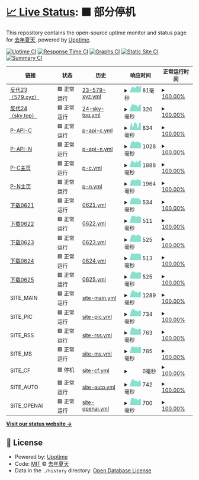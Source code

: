 # [📈 Live Status](https://upptime.tjsky.net/): <!--live status--> **🟧 部分停机**

This repository contains the open-source uptime monitor and status page for [去年夏天](https://www.tjsky.net), powered by [Upptime](https://github.com/upptime/upptime).

[![Uptime CI](https://github.com/tjsky/upptime/workflows/Uptime%20CI/badge.svg)](https://github.com/tjsky/upptime/actions?query=workflow%3A%22Uptime+CI%22)
[![Response Time CI](https://github.com/tjsky/upptime/workflows/Response%20Time%20CI/badge.svg)](https://github.com/tjsky/upptime/actions?query=workflow%3A%22Response+Time+CI%22)
[![Graphs CI](https://github.com/tjsky/upptime/workflows/Graphs%20CI/badge.svg)](https://github.com/tjsky/upptime/actions?query=workflow%3A%22Graphs+CI%22)
[![Static Site CI](https://github.com/tjsky/upptime/workflows/Static%20Site%20CI/badge.svg)](https://github.com/tjsky/upptime/actions?query=workflow%3A%22Static+Site+CI%22)
[![Summary CI](https://github.com/tjsky/upptime/workflows/Summary%20CI/badge.svg)](https://github.com/tjsky/upptime/actions?query=workflow%3A%22Summary+CI%22)

<!-- With [Upptime](https://upptime.js.org), you can get your own unlimited and free uptime monitor and status page, powered entirely by a GitHub repository. We use [Issues](https://github.com/tjsky/upptime/issues) as incident reports, [Actions](https://github.com/tjsky/upptime/actions) as uptime monitors, and [Pages](https://demo.upptime.js.org) for the status page. -->

<!--start: status pages-->
<!-- This summary is generated by Upptime (https://github.com/upptime/upptime) -->
<!-- Do not edit this manually, your changes will be overwritten -->
<!-- prettier-ignore -->
| 链接 | 状态 | 历史 | 响应时间 | 正常运行时间 |
| --- | ------ | ------- | ------------- | ------ |
| <img alt="" src="https://mypikpak.com/apple-touch-icon.png" height="13"> [反代23（579.xyz）](https://pikpak.995579.xyz/https://1.1.1.1/cdn-cgi/trace) | 🟩 正常运行 | [23-579-xyz.yml](https://github.com/tjsky/upptime/commits/HEAD/history/23-579-xyz.yml) | <details><summary><img alt="响应时间图像" src="./graphs/23-579-xyz/response-time-week.png" height="20"> 81毫秒</summary><br><a href="https://upptime.tjsky.net/history/23-579-xyz"><img alt="响应时间 99" src="https://img.shields.io/endpoint?url=https%3A%2F%2Fraw.githubusercontent.com%2Ftjsky%2Fupptime%2FHEAD%2Fapi%2F23-579-xyz%2Fresponse-time.json"></a><br><a href="https://upptime.tjsky.net/history/23-579-xyz"><img alt="24 小时响应时间 98" src="https://img.shields.io/endpoint?url=https%3A%2F%2Fraw.githubusercontent.com%2Ftjsky%2Fupptime%2FHEAD%2Fapi%2F23-579-xyz%2Fresponse-time-day.json"></a><br><a href="https://upptime.tjsky.net/history/23-579-xyz"><img alt="7 天正常运行时间 81" src="https://img.shields.io/endpoint?url=https%3A%2F%2Fraw.githubusercontent.com%2Ftjsky%2Fupptime%2FHEAD%2Fapi%2F23-579-xyz%2Fresponse-time-week.json"></a><br><a href="https://upptime.tjsky.net/history/23-579-xyz"><img alt="30天的正常运行时间 101" src="https://img.shields.io/endpoint?url=https%3A%2F%2Fraw.githubusercontent.com%2Ftjsky%2Fupptime%2FHEAD%2Fapi%2F23-579-xyz%2Fresponse-time-month.json"></a><br><a href="https://upptime.tjsky.net/history/23-579-xyz"><img alt="1年的正常运行时间 99" src="https://img.shields.io/endpoint?url=https%3A%2F%2Fraw.githubusercontent.com%2Ftjsky%2Fupptime%2FHEAD%2Fapi%2F23-579-xyz%2Fresponse-time-year.json"></a></details> | <details><summary><a href="https://upptime.tjsky.net/history/23-579-xyz">100.00%</a></summary><a href="https://upptime.tjsky.net/history/23-579-xyz"><img alt="正常运行时间 100.00%" src="https://img.shields.io/endpoint?url=https%3A%2F%2Fraw.githubusercontent.com%2Ftjsky%2Fupptime%2FHEAD%2Fapi%2F23-579-xyz%2Fuptime.json"></a><br><a href="https://upptime.tjsky.net/history/23-579-xyz"><img alt="24 小时正常运行时间 100.00%" src="https://img.shields.io/endpoint?url=https%3A%2F%2Fraw.githubusercontent.com%2Ftjsky%2Fupptime%2FHEAD%2Fapi%2F23-579-xyz%2Fuptime-day.json"></a><br><a href="https://upptime.tjsky.net/history/23-579-xyz"><img alt="7 天正常运行时间 100.00%" src="https://img.shields.io/endpoint?url=https%3A%2F%2Fraw.githubusercontent.com%2Ftjsky%2Fupptime%2FHEAD%2Fapi%2F23-579-xyz%2Fuptime-week.json"></a><br><a href="https://upptime.tjsky.net/history/23-579-xyz"><img alt="30天的正常运行时间 100.00%" src="https://img.shields.io/endpoint?url=https%3A%2F%2Fraw.githubusercontent.com%2Ftjsky%2Fupptime%2FHEAD%2Fapi%2F23-579-xyz%2Fuptime-month.json"></a><br><a href="https://upptime.tjsky.net/history/23-579-xyz"><img alt="1年的正常运行时间 100.00%" src="https://img.shields.io/endpoint?url=https%3A%2F%2Fraw.githubusercontent.com%2Ftjsky%2Fupptime%2FHEAD%2Fapi%2F23-579-xyz%2Fuptime-year.json"></a></details>
| <img alt="" src="https://mypikpak.com/apple-touch-icon.png" height="13"> [反代24（sky.top）](https://pikpak.tjsky.top/https://1.1.1.1/cdn-cgi/trace) | 🟩 正常运行 | [24-sky-top.yml](https://github.com/tjsky/upptime/commits/HEAD/history/24-sky-top.yml) | <details><summary><img alt="响应时间图像" src="./graphs/24-sky-top/response-time-week.png" height="20"> 320毫秒</summary><br><a href="https://upptime.tjsky.net/history/24-sky-top"><img alt="响应时间 338" src="https://img.shields.io/endpoint?url=https%3A%2F%2Fraw.githubusercontent.com%2Ftjsky%2Fupptime%2FHEAD%2Fapi%2F24-sky-top%2Fresponse-time.json"></a><br><a href="https://upptime.tjsky.net/history/24-sky-top"><img alt="24 小时响应时间 239" src="https://img.shields.io/endpoint?url=https%3A%2F%2Fraw.githubusercontent.com%2Ftjsky%2Fupptime%2FHEAD%2Fapi%2F24-sky-top%2Fresponse-time-day.json"></a><br><a href="https://upptime.tjsky.net/history/24-sky-top"><img alt="7 天正常运行时间 320" src="https://img.shields.io/endpoint?url=https%3A%2F%2Fraw.githubusercontent.com%2Ftjsky%2Fupptime%2FHEAD%2Fapi%2F24-sky-top%2Fresponse-time-week.json"></a><br><a href="https://upptime.tjsky.net/history/24-sky-top"><img alt="30天的正常运行时间 344" src="https://img.shields.io/endpoint?url=https%3A%2F%2Fraw.githubusercontent.com%2Ftjsky%2Fupptime%2FHEAD%2Fapi%2F24-sky-top%2Fresponse-time-month.json"></a><br><a href="https://upptime.tjsky.net/history/24-sky-top"><img alt="1年的正常运行时间 338" src="https://img.shields.io/endpoint?url=https%3A%2F%2Fraw.githubusercontent.com%2Ftjsky%2Fupptime%2FHEAD%2Fapi%2F24-sky-top%2Fresponse-time-year.json"></a></details> | <details><summary><a href="https://upptime.tjsky.net/history/24-sky-top">100.00%</a></summary><a href="https://upptime.tjsky.net/history/24-sky-top"><img alt="正常运行时间 100.00%" src="https://img.shields.io/endpoint?url=https%3A%2F%2Fraw.githubusercontent.com%2Ftjsky%2Fupptime%2FHEAD%2Fapi%2F24-sky-top%2Fuptime.json"></a><br><a href="https://upptime.tjsky.net/history/24-sky-top"><img alt="24 小时正常运行时间 100.00%" src="https://img.shields.io/endpoint?url=https%3A%2F%2Fraw.githubusercontent.com%2Ftjsky%2Fupptime%2FHEAD%2Fapi%2F24-sky-top%2Fuptime-day.json"></a><br><a href="https://upptime.tjsky.net/history/24-sky-top"><img alt="7 天正常运行时间 100.00%" src="https://img.shields.io/endpoint?url=https%3A%2F%2Fraw.githubusercontent.com%2Ftjsky%2Fupptime%2FHEAD%2Fapi%2F24-sky-top%2Fuptime-week.json"></a><br><a href="https://upptime.tjsky.net/history/24-sky-top"><img alt="30天的正常运行时间 100.00%" src="https://img.shields.io/endpoint?url=https%3A%2F%2Fraw.githubusercontent.com%2Ftjsky%2Fupptime%2FHEAD%2Fapi%2F24-sky-top%2Fuptime-month.json"></a><br><a href="https://upptime.tjsky.net/history/24-sky-top"><img alt="1年的正常运行时间 100.00%" src="https://img.shields.io/endpoint?url=https%3A%2F%2Fraw.githubusercontent.com%2Ftjsky%2Fupptime%2FHEAD%2Fapi%2F24-sky-top%2Fuptime-year.json"></a></details>
| <img alt="" src="https://mypikpak.com/apple-touch-icon.png" height="13"> [P-API-C](https://api-drive.mypikpak.com/drive/v1/files) | 🟩 正常运行 | [p-api-c.yml](https://github.com/tjsky/upptime/commits/HEAD/history/p-api-c.yml) | <details><summary><img alt="响应时间图像" src="./graphs/p-api-c/response-time-week.png" height="20"> 834毫秒</summary><br><a href="https://upptime.tjsky.net/history/p-api-c"><img alt="响应时间 817" src="https://img.shields.io/endpoint?url=https%3A%2F%2Fraw.githubusercontent.com%2Ftjsky%2Fupptime%2FHEAD%2Fapi%2Fp-api-c%2Fresponse-time.json"></a><br><a href="https://upptime.tjsky.net/history/p-api-c"><img alt="24 小时响应时间 788" src="https://img.shields.io/endpoint?url=https%3A%2F%2Fraw.githubusercontent.com%2Ftjsky%2Fupptime%2FHEAD%2Fapi%2Fp-api-c%2Fresponse-time-day.json"></a><br><a href="https://upptime.tjsky.net/history/p-api-c"><img alt="7 天正常运行时间 834" src="https://img.shields.io/endpoint?url=https%3A%2F%2Fraw.githubusercontent.com%2Ftjsky%2Fupptime%2FHEAD%2Fapi%2Fp-api-c%2Fresponse-time-week.json"></a><br><a href="https://upptime.tjsky.net/history/p-api-c"><img alt="30天的正常运行时间 889" src="https://img.shields.io/endpoint?url=https%3A%2F%2Fraw.githubusercontent.com%2Ftjsky%2Fupptime%2FHEAD%2Fapi%2Fp-api-c%2Fresponse-time-month.json"></a><br><a href="https://upptime.tjsky.net/history/p-api-c"><img alt="1年的正常运行时间 817" src="https://img.shields.io/endpoint?url=https%3A%2F%2Fraw.githubusercontent.com%2Ftjsky%2Fupptime%2FHEAD%2Fapi%2Fp-api-c%2Fresponse-time-year.json"></a></details> | <details><summary><a href="https://upptime.tjsky.net/history/p-api-c">100.00%</a></summary><a href="https://upptime.tjsky.net/history/p-api-c"><img alt="正常运行时间 99.99%" src="https://img.shields.io/endpoint?url=https%3A%2F%2Fraw.githubusercontent.com%2Ftjsky%2Fupptime%2FHEAD%2Fapi%2Fp-api-c%2Fuptime.json"></a><br><a href="https://upptime.tjsky.net/history/p-api-c"><img alt="24 小时正常运行时间 100.00%" src="https://img.shields.io/endpoint?url=https%3A%2F%2Fraw.githubusercontent.com%2Ftjsky%2Fupptime%2FHEAD%2Fapi%2Fp-api-c%2Fuptime-day.json"></a><br><a href="https://upptime.tjsky.net/history/p-api-c"><img alt="7 天正常运行时间 100.00%" src="https://img.shields.io/endpoint?url=https%3A%2F%2Fraw.githubusercontent.com%2Ftjsky%2Fupptime%2FHEAD%2Fapi%2Fp-api-c%2Fuptime-week.json"></a><br><a href="https://upptime.tjsky.net/history/p-api-c"><img alt="30天的正常运行时间 100.00%" src="https://img.shields.io/endpoint?url=https%3A%2F%2Fraw.githubusercontent.com%2Ftjsky%2Fupptime%2FHEAD%2Fapi%2Fp-api-c%2Fuptime-month.json"></a><br><a href="https://upptime.tjsky.net/history/p-api-c"><img alt="1年的正常运行时间 99.99%" src="https://img.shields.io/endpoint?url=https%3A%2F%2Fraw.githubusercontent.com%2Ftjsky%2Fupptime%2FHEAD%2Fapi%2Fp-api-c%2Fuptime-year.json"></a></details>
| <img alt="" src="https://mypikpak.net/apple-touch-icon.png" height="13"> [P-API-N](https://api-drive.mypikpak.net/drive/v1/files) | 🟩 正常运行 | [p-api-n.yml](https://github.com/tjsky/upptime/commits/HEAD/history/p-api-n.yml) | <details><summary><img alt="响应时间图像" src="./graphs/p-api-n/response-time-week.png" height="20"> 1028毫秒</summary><br><a href="https://upptime.tjsky.net/history/p-api-n"><img alt="响应时间 991" src="https://img.shields.io/endpoint?url=https%3A%2F%2Fraw.githubusercontent.com%2Ftjsky%2Fupptime%2FHEAD%2Fapi%2Fp-api-n%2Fresponse-time.json"></a><br><a href="https://upptime.tjsky.net/history/p-api-n"><img alt="24 小时响应时间 1112" src="https://img.shields.io/endpoint?url=https%3A%2F%2Fraw.githubusercontent.com%2Ftjsky%2Fupptime%2FHEAD%2Fapi%2Fp-api-n%2Fresponse-time-day.json"></a><br><a href="https://upptime.tjsky.net/history/p-api-n"><img alt="7 天正常运行时间 1028" src="https://img.shields.io/endpoint?url=https%3A%2F%2Fraw.githubusercontent.com%2Ftjsky%2Fupptime%2FHEAD%2Fapi%2Fp-api-n%2Fresponse-time-week.json"></a><br><a href="https://upptime.tjsky.net/history/p-api-n"><img alt="30天的正常运行时间 1068" src="https://img.shields.io/endpoint?url=https%3A%2F%2Fraw.githubusercontent.com%2Ftjsky%2Fupptime%2FHEAD%2Fapi%2Fp-api-n%2Fresponse-time-month.json"></a><br><a href="https://upptime.tjsky.net/history/p-api-n"><img alt="1年的正常运行时间 991" src="https://img.shields.io/endpoint?url=https%3A%2F%2Fraw.githubusercontent.com%2Ftjsky%2Fupptime%2FHEAD%2Fapi%2Fp-api-n%2Fresponse-time-year.json"></a></details> | <details><summary><a href="https://upptime.tjsky.net/history/p-api-n">100.00%</a></summary><a href="https://upptime.tjsky.net/history/p-api-n"><img alt="正常运行时间 99.54%" src="https://img.shields.io/endpoint?url=https%3A%2F%2Fraw.githubusercontent.com%2Ftjsky%2Fupptime%2FHEAD%2Fapi%2Fp-api-n%2Fuptime.json"></a><br><a href="https://upptime.tjsky.net/history/p-api-n"><img alt="24 小时正常运行时间 100.00%" src="https://img.shields.io/endpoint?url=https%3A%2F%2Fraw.githubusercontent.com%2Ftjsky%2Fupptime%2FHEAD%2Fapi%2Fp-api-n%2Fuptime-day.json"></a><br><a href="https://upptime.tjsky.net/history/p-api-n"><img alt="7 天正常运行时间 100.00%" src="https://img.shields.io/endpoint?url=https%3A%2F%2Fraw.githubusercontent.com%2Ftjsky%2Fupptime%2FHEAD%2Fapi%2Fp-api-n%2Fuptime-week.json"></a><br><a href="https://upptime.tjsky.net/history/p-api-n"><img alt="30天的正常运行时间 100.00%" src="https://img.shields.io/endpoint?url=https%3A%2F%2Fraw.githubusercontent.com%2Ftjsky%2Fupptime%2FHEAD%2Fapi%2Fp-api-n%2Fuptime-month.json"></a><br><a href="https://upptime.tjsky.net/history/p-api-n"><img alt="1年的正常运行时间 99.54%" src="https://img.shields.io/endpoint?url=https%3A%2F%2Fraw.githubusercontent.com%2Ftjsky%2Fupptime%2FHEAD%2Fapi%2Fp-api-n%2Fuptime-year.json"></a></details>
| <img alt="" src="https://mypikpak.com/apple-touch-icon.png" height="13"> [P-C主页](https://mypikpak.com/) | 🟩 正常运行 | [p-c.yml](https://github.com/tjsky/upptime/commits/HEAD/history/p-c.yml) | <details><summary><img alt="响应时间图像" src="./graphs/p-c/response-time-week.png" height="20"> 1888毫秒</summary><br><a href="https://upptime.tjsky.net/history/p-c"><img alt="响应时间 2040" src="https://img.shields.io/endpoint?url=https%3A%2F%2Fraw.githubusercontent.com%2Ftjsky%2Fupptime%2FHEAD%2Fapi%2Fp-c%2Fresponse-time.json"></a><br><a href="https://upptime.tjsky.net/history/p-c"><img alt="24 小时响应时间 1815" src="https://img.shields.io/endpoint?url=https%3A%2F%2Fraw.githubusercontent.com%2Ftjsky%2Fupptime%2FHEAD%2Fapi%2Fp-c%2Fresponse-time-day.json"></a><br><a href="https://upptime.tjsky.net/history/p-c"><img alt="7 天正常运行时间 1888" src="https://img.shields.io/endpoint?url=https%3A%2F%2Fraw.githubusercontent.com%2Ftjsky%2Fupptime%2FHEAD%2Fapi%2Fp-c%2Fresponse-time-week.json"></a><br><a href="https://upptime.tjsky.net/history/p-c"><img alt="30天的正常运行时间 2044" src="https://img.shields.io/endpoint?url=https%3A%2F%2Fraw.githubusercontent.com%2Ftjsky%2Fupptime%2FHEAD%2Fapi%2Fp-c%2Fresponse-time-month.json"></a><br><a href="https://upptime.tjsky.net/history/p-c"><img alt="1年的正常运行时间 2040" src="https://img.shields.io/endpoint?url=https%3A%2F%2Fraw.githubusercontent.com%2Ftjsky%2Fupptime%2FHEAD%2Fapi%2Fp-c%2Fresponse-time-year.json"></a></details> | <details><summary><a href="https://upptime.tjsky.net/history/p-c">100.00%</a></summary><a href="https://upptime.tjsky.net/history/p-c"><img alt="正常运行时间 99.96%" src="https://img.shields.io/endpoint?url=https%3A%2F%2Fraw.githubusercontent.com%2Ftjsky%2Fupptime%2FHEAD%2Fapi%2Fp-c%2Fuptime.json"></a><br><a href="https://upptime.tjsky.net/history/p-c"><img alt="24 小时正常运行时间 100.00%" src="https://img.shields.io/endpoint?url=https%3A%2F%2Fraw.githubusercontent.com%2Ftjsky%2Fupptime%2FHEAD%2Fapi%2Fp-c%2Fuptime-day.json"></a><br><a href="https://upptime.tjsky.net/history/p-c"><img alt="7 天正常运行时间 100.00%" src="https://img.shields.io/endpoint?url=https%3A%2F%2Fraw.githubusercontent.com%2Ftjsky%2Fupptime%2FHEAD%2Fapi%2Fp-c%2Fuptime-week.json"></a><br><a href="https://upptime.tjsky.net/history/p-c"><img alt="30天的正常运行时间 100.00%" src="https://img.shields.io/endpoint?url=https%3A%2F%2Fraw.githubusercontent.com%2Ftjsky%2Fupptime%2FHEAD%2Fapi%2Fp-c%2Fuptime-month.json"></a><br><a href="https://upptime.tjsky.net/history/p-c"><img alt="1年的正常运行时间 99.96%" src="https://img.shields.io/endpoint?url=https%3A%2F%2Fraw.githubusercontent.com%2Ftjsky%2Fupptime%2FHEAD%2Fapi%2Fp-c%2Fuptime-year.json"></a></details>
| <img alt="" src="https://mypikpak.net/apple-touch-icon.png" height="13"> [P-N主页](https://mypikpak.net/) | 🟩 正常运行 | [p-n.yml](https://github.com/tjsky/upptime/commits/HEAD/history/p-n.yml) | <details><summary><img alt="响应时间图像" src="./graphs/p-n/response-time-week.png" height="20"> 1964毫秒</summary><br><a href="https://upptime.tjsky.net/history/p-n"><img alt="响应时间 1988" src="https://img.shields.io/endpoint?url=https%3A%2F%2Fraw.githubusercontent.com%2Ftjsky%2Fupptime%2FHEAD%2Fapi%2Fp-n%2Fresponse-time.json"></a><br><a href="https://upptime.tjsky.net/history/p-n"><img alt="24 小时响应时间 2069" src="https://img.shields.io/endpoint?url=https%3A%2F%2Fraw.githubusercontent.com%2Ftjsky%2Fupptime%2FHEAD%2Fapi%2Fp-n%2Fresponse-time-day.json"></a><br><a href="https://upptime.tjsky.net/history/p-n"><img alt="7 天正常运行时间 1964" src="https://img.shields.io/endpoint?url=https%3A%2F%2Fraw.githubusercontent.com%2Ftjsky%2Fupptime%2FHEAD%2Fapi%2Fp-n%2Fresponse-time-week.json"></a><br><a href="https://upptime.tjsky.net/history/p-n"><img alt="30天的正常运行时间 2028" src="https://img.shields.io/endpoint?url=https%3A%2F%2Fraw.githubusercontent.com%2Ftjsky%2Fupptime%2FHEAD%2Fapi%2Fp-n%2Fresponse-time-month.json"></a><br><a href="https://upptime.tjsky.net/history/p-n"><img alt="1年的正常运行时间 1988" src="https://img.shields.io/endpoint?url=https%3A%2F%2Fraw.githubusercontent.com%2Ftjsky%2Fupptime%2FHEAD%2Fapi%2Fp-n%2Fresponse-time-year.json"></a></details> | <details><summary><a href="https://upptime.tjsky.net/history/p-n">100.00%</a></summary><a href="https://upptime.tjsky.net/history/p-n"><img alt="正常运行时间 99.90%" src="https://img.shields.io/endpoint?url=https%3A%2F%2Fraw.githubusercontent.com%2Ftjsky%2Fupptime%2FHEAD%2Fapi%2Fp-n%2Fuptime.json"></a><br><a href="https://upptime.tjsky.net/history/p-n"><img alt="24 小时正常运行时间 100.00%" src="https://img.shields.io/endpoint?url=https%3A%2F%2Fraw.githubusercontent.com%2Ftjsky%2Fupptime%2FHEAD%2Fapi%2Fp-n%2Fuptime-day.json"></a><br><a href="https://upptime.tjsky.net/history/p-n"><img alt="7 天正常运行时间 100.00%" src="https://img.shields.io/endpoint?url=https%3A%2F%2Fraw.githubusercontent.com%2Ftjsky%2Fupptime%2FHEAD%2Fapi%2Fp-n%2Fuptime-week.json"></a><br><a href="https://upptime.tjsky.net/history/p-n"><img alt="30天的正常运行时间 100.00%" src="https://img.shields.io/endpoint?url=https%3A%2F%2Fraw.githubusercontent.com%2Ftjsky%2Fupptime%2FHEAD%2Fapi%2Fp-n%2Fuptime-month.json"></a><br><a href="https://upptime.tjsky.net/history/p-n"><img alt="1年的正常运行时间 99.90%" src="https://img.shields.io/endpoint?url=https%3A%2F%2Fraw.githubusercontent.com%2Ftjsky%2Fupptime%2FHEAD%2Fapi%2Fp-n%2Fuptime-year.json"></a></details>
| <img alt="" src="https://mypikpak.com/apple-touch-icon.png" height="13"> [下载0621](http://dl-a10b-0621.mypikpak.com) | 🟩 正常运行 | [0621.yml](https://github.com/tjsky/upptime/commits/HEAD/history/0621.yml) | <details><summary><img alt="响应时间图像" src="./graphs/0621/response-time-week.png" height="20"> 534毫秒</summary><br><a href="https://upptime.tjsky.net/history/0621"><img alt="响应时间 513" src="https://img.shields.io/endpoint?url=https%3A%2F%2Fraw.githubusercontent.com%2Ftjsky%2Fupptime%2FHEAD%2Fapi%2F0621%2Fresponse-time.json"></a><br><a href="https://upptime.tjsky.net/history/0621"><img alt="24 小时响应时间 543" src="https://img.shields.io/endpoint?url=https%3A%2F%2Fraw.githubusercontent.com%2Ftjsky%2Fupptime%2FHEAD%2Fapi%2F0621%2Fresponse-time-day.json"></a><br><a href="https://upptime.tjsky.net/history/0621"><img alt="7 天正常运行时间 534" src="https://img.shields.io/endpoint?url=https%3A%2F%2Fraw.githubusercontent.com%2Ftjsky%2Fupptime%2FHEAD%2Fapi%2F0621%2Fresponse-time-week.json"></a><br><a href="https://upptime.tjsky.net/history/0621"><img alt="30天的正常运行时间 542" src="https://img.shields.io/endpoint?url=https%3A%2F%2Fraw.githubusercontent.com%2Ftjsky%2Fupptime%2FHEAD%2Fapi%2F0621%2Fresponse-time-month.json"></a><br><a href="https://upptime.tjsky.net/history/0621"><img alt="1年的正常运行时间 513" src="https://img.shields.io/endpoint?url=https%3A%2F%2Fraw.githubusercontent.com%2Ftjsky%2Fupptime%2FHEAD%2Fapi%2F0621%2Fresponse-time-year.json"></a></details> | <details><summary><a href="https://upptime.tjsky.net/history/0621">100.00%</a></summary><a href="https://upptime.tjsky.net/history/0621"><img alt="正常运行时间 99.99%" src="https://img.shields.io/endpoint?url=https%3A%2F%2Fraw.githubusercontent.com%2Ftjsky%2Fupptime%2FHEAD%2Fapi%2F0621%2Fuptime.json"></a><br><a href="https://upptime.tjsky.net/history/0621"><img alt="24 小时正常运行时间 100.00%" src="https://img.shields.io/endpoint?url=https%3A%2F%2Fraw.githubusercontent.com%2Ftjsky%2Fupptime%2FHEAD%2Fapi%2F0621%2Fuptime-day.json"></a><br><a href="https://upptime.tjsky.net/history/0621"><img alt="7 天正常运行时间 100.00%" src="https://img.shields.io/endpoint?url=https%3A%2F%2Fraw.githubusercontent.com%2Ftjsky%2Fupptime%2FHEAD%2Fapi%2F0621%2Fuptime-week.json"></a><br><a href="https://upptime.tjsky.net/history/0621"><img alt="30天的正常运行时间 100.00%" src="https://img.shields.io/endpoint?url=https%3A%2F%2Fraw.githubusercontent.com%2Ftjsky%2Fupptime%2FHEAD%2Fapi%2F0621%2Fuptime-month.json"></a><br><a href="https://upptime.tjsky.net/history/0621"><img alt="1年的正常运行时间 99.99%" src="https://img.shields.io/endpoint?url=https%3A%2F%2Fraw.githubusercontent.com%2Ftjsky%2Fupptime%2FHEAD%2Fapi%2F0621%2Fuptime-year.json"></a></details>
| <img alt="" src="https://mypikpak.com/apple-touch-icon.png" height="13"> [下载0622](http://dl-a10b-0622.mypikpak.com) | 🟩 正常运行 | [0622.yml](https://github.com/tjsky/upptime/commits/HEAD/history/0622.yml) | <details><summary><img alt="响应时间图像" src="./graphs/0622/response-time-week.png" height="20"> 511毫秒</summary><br><a href="https://upptime.tjsky.net/history/0622"><img alt="响应时间 493" src="https://img.shields.io/endpoint?url=https%3A%2F%2Fraw.githubusercontent.com%2Ftjsky%2Fupptime%2FHEAD%2Fapi%2F0622%2Fresponse-time.json"></a><br><a href="https://upptime.tjsky.net/history/0622"><img alt="24 小时响应时间 525" src="https://img.shields.io/endpoint?url=https%3A%2F%2Fraw.githubusercontent.com%2Ftjsky%2Fupptime%2FHEAD%2Fapi%2F0622%2Fresponse-time-day.json"></a><br><a href="https://upptime.tjsky.net/history/0622"><img alt="7 天正常运行时间 511" src="https://img.shields.io/endpoint?url=https%3A%2F%2Fraw.githubusercontent.com%2Ftjsky%2Fupptime%2FHEAD%2Fapi%2F0622%2Fresponse-time-week.json"></a><br><a href="https://upptime.tjsky.net/history/0622"><img alt="30天的正常运行时间 523" src="https://img.shields.io/endpoint?url=https%3A%2F%2Fraw.githubusercontent.com%2Ftjsky%2Fupptime%2FHEAD%2Fapi%2F0622%2Fresponse-time-month.json"></a><br><a href="https://upptime.tjsky.net/history/0622"><img alt="1年的正常运行时间 493" src="https://img.shields.io/endpoint?url=https%3A%2F%2Fraw.githubusercontent.com%2Ftjsky%2Fupptime%2FHEAD%2Fapi%2F0622%2Fresponse-time-year.json"></a></details> | <details><summary><a href="https://upptime.tjsky.net/history/0622">100.00%</a></summary><a href="https://upptime.tjsky.net/history/0622"><img alt="正常运行时间 100.00%" src="https://img.shields.io/endpoint?url=https%3A%2F%2Fraw.githubusercontent.com%2Ftjsky%2Fupptime%2FHEAD%2Fapi%2F0622%2Fuptime.json"></a><br><a href="https://upptime.tjsky.net/history/0622"><img alt="24 小时正常运行时间 100.00%" src="https://img.shields.io/endpoint?url=https%3A%2F%2Fraw.githubusercontent.com%2Ftjsky%2Fupptime%2FHEAD%2Fapi%2F0622%2Fuptime-day.json"></a><br><a href="https://upptime.tjsky.net/history/0622"><img alt="7 天正常运行时间 100.00%" src="https://img.shields.io/endpoint?url=https%3A%2F%2Fraw.githubusercontent.com%2Ftjsky%2Fupptime%2FHEAD%2Fapi%2F0622%2Fuptime-week.json"></a><br><a href="https://upptime.tjsky.net/history/0622"><img alt="30天的正常运行时间 100.00%" src="https://img.shields.io/endpoint?url=https%3A%2F%2Fraw.githubusercontent.com%2Ftjsky%2Fupptime%2FHEAD%2Fapi%2F0622%2Fuptime-month.json"></a><br><a href="https://upptime.tjsky.net/history/0622"><img alt="1年的正常运行时间 100.00%" src="https://img.shields.io/endpoint?url=https%3A%2F%2Fraw.githubusercontent.com%2Ftjsky%2Fupptime%2FHEAD%2Fapi%2F0622%2Fuptime-year.json"></a></details>
| <img alt="" src="https://mypikpak.com/apple-touch-icon.png" height="13"> [下载0623](http://dl-a10b-0623.mypikpak.com) | 🟩 正常运行 | [0623.yml](https://github.com/tjsky/upptime/commits/HEAD/history/0623.yml) | <details><summary><img alt="响应时间图像" src="./graphs/0623/response-time-week.png" height="20"> 525毫秒</summary><br><a href="https://upptime.tjsky.net/history/0623"><img alt="响应时间 492" src="https://img.shields.io/endpoint?url=https%3A%2F%2Fraw.githubusercontent.com%2Ftjsky%2Fupptime%2FHEAD%2Fapi%2F0623%2Fresponse-time.json"></a><br><a href="https://upptime.tjsky.net/history/0623"><img alt="24 小时响应时间 599" src="https://img.shields.io/endpoint?url=https%3A%2F%2Fraw.githubusercontent.com%2Ftjsky%2Fupptime%2FHEAD%2Fapi%2F0623%2Fresponse-time-day.json"></a><br><a href="https://upptime.tjsky.net/history/0623"><img alt="7 天正常运行时间 525" src="https://img.shields.io/endpoint?url=https%3A%2F%2Fraw.githubusercontent.com%2Ftjsky%2Fupptime%2FHEAD%2Fapi%2F0623%2Fresponse-time-week.json"></a><br><a href="https://upptime.tjsky.net/history/0623"><img alt="30天的正常运行时间 562" src="https://img.shields.io/endpoint?url=https%3A%2F%2Fraw.githubusercontent.com%2Ftjsky%2Fupptime%2FHEAD%2Fapi%2F0623%2Fresponse-time-month.json"></a><br><a href="https://upptime.tjsky.net/history/0623"><img alt="1年的正常运行时间 492" src="https://img.shields.io/endpoint?url=https%3A%2F%2Fraw.githubusercontent.com%2Ftjsky%2Fupptime%2FHEAD%2Fapi%2F0623%2Fresponse-time-year.json"></a></details> | <details><summary><a href="https://upptime.tjsky.net/history/0623">100.00%</a></summary><a href="https://upptime.tjsky.net/history/0623"><img alt="正常运行时间 100.00%" src="https://img.shields.io/endpoint?url=https%3A%2F%2Fraw.githubusercontent.com%2Ftjsky%2Fupptime%2FHEAD%2Fapi%2F0623%2Fuptime.json"></a><br><a href="https://upptime.tjsky.net/history/0623"><img alt="24 小时正常运行时间 100.00%" src="https://img.shields.io/endpoint?url=https%3A%2F%2Fraw.githubusercontent.com%2Ftjsky%2Fupptime%2FHEAD%2Fapi%2F0623%2Fuptime-day.json"></a><br><a href="https://upptime.tjsky.net/history/0623"><img alt="7 天正常运行时间 100.00%" src="https://img.shields.io/endpoint?url=https%3A%2F%2Fraw.githubusercontent.com%2Ftjsky%2Fupptime%2FHEAD%2Fapi%2F0623%2Fuptime-week.json"></a><br><a href="https://upptime.tjsky.net/history/0623"><img alt="30天的正常运行时间 100.00%" src="https://img.shields.io/endpoint?url=https%3A%2F%2Fraw.githubusercontent.com%2Ftjsky%2Fupptime%2FHEAD%2Fapi%2F0623%2Fuptime-month.json"></a><br><a href="https://upptime.tjsky.net/history/0623"><img alt="1年的正常运行时间 100.00%" src="https://img.shields.io/endpoint?url=https%3A%2F%2Fraw.githubusercontent.com%2Ftjsky%2Fupptime%2FHEAD%2Fapi%2F0623%2Fuptime-year.json"></a></details>
| <img alt="" src="https://mypikpak.com/apple-touch-icon.png" height="13"> [下载0624](http://dl-a10b-0624.mypikpak.com) | 🟩 正常运行 | [0624.yml](https://github.com/tjsky/upptime/commits/HEAD/history/0624.yml) | <details><summary><img alt="响应时间图像" src="./graphs/0624/response-time-week.png" height="20"> 513毫秒</summary><br><a href="https://upptime.tjsky.net/history/0624"><img alt="响应时间 492" src="https://img.shields.io/endpoint?url=https%3A%2F%2Fraw.githubusercontent.com%2Ftjsky%2Fupptime%2FHEAD%2Fapi%2F0624%2Fresponse-time.json"></a><br><a href="https://upptime.tjsky.net/history/0624"><img alt="24 小时响应时间 542" src="https://img.shields.io/endpoint?url=https%3A%2F%2Fraw.githubusercontent.com%2Ftjsky%2Fupptime%2FHEAD%2Fapi%2F0624%2Fresponse-time-day.json"></a><br><a href="https://upptime.tjsky.net/history/0624"><img alt="7 天正常运行时间 513" src="https://img.shields.io/endpoint?url=https%3A%2F%2Fraw.githubusercontent.com%2Ftjsky%2Fupptime%2FHEAD%2Fapi%2F0624%2Fresponse-time-week.json"></a><br><a href="https://upptime.tjsky.net/history/0624"><img alt="30天的正常运行时间 524" src="https://img.shields.io/endpoint?url=https%3A%2F%2Fraw.githubusercontent.com%2Ftjsky%2Fupptime%2FHEAD%2Fapi%2F0624%2Fresponse-time-month.json"></a><br><a href="https://upptime.tjsky.net/history/0624"><img alt="1年的正常运行时间 492" src="https://img.shields.io/endpoint?url=https%3A%2F%2Fraw.githubusercontent.com%2Ftjsky%2Fupptime%2FHEAD%2Fapi%2F0624%2Fresponse-time-year.json"></a></details> | <details><summary><a href="https://upptime.tjsky.net/history/0624">100.00%</a></summary><a href="https://upptime.tjsky.net/history/0624"><img alt="正常运行时间 99.99%" src="https://img.shields.io/endpoint?url=https%3A%2F%2Fraw.githubusercontent.com%2Ftjsky%2Fupptime%2FHEAD%2Fapi%2F0624%2Fuptime.json"></a><br><a href="https://upptime.tjsky.net/history/0624"><img alt="24 小时正常运行时间 100.00%" src="https://img.shields.io/endpoint?url=https%3A%2F%2Fraw.githubusercontent.com%2Ftjsky%2Fupptime%2FHEAD%2Fapi%2F0624%2Fuptime-day.json"></a><br><a href="https://upptime.tjsky.net/history/0624"><img alt="7 天正常运行时间 100.00%" src="https://img.shields.io/endpoint?url=https%3A%2F%2Fraw.githubusercontent.com%2Ftjsky%2Fupptime%2FHEAD%2Fapi%2F0624%2Fuptime-week.json"></a><br><a href="https://upptime.tjsky.net/history/0624"><img alt="30天的正常运行时间 100.00%" src="https://img.shields.io/endpoint?url=https%3A%2F%2Fraw.githubusercontent.com%2Ftjsky%2Fupptime%2FHEAD%2Fapi%2F0624%2Fuptime-month.json"></a><br><a href="https://upptime.tjsky.net/history/0624"><img alt="1年的正常运行时间 99.99%" src="https://img.shields.io/endpoint?url=https%3A%2F%2Fraw.githubusercontent.com%2Ftjsky%2Fupptime%2FHEAD%2Fapi%2F0624%2Fuptime-year.json"></a></details>
| <img alt="" src="https://mypikpak.com/apple-touch-icon.png" height="13"> [下载0625](http://dl-a10b-0625.mypikpak.com) | 🟩 正常运行 | [0625.yml](https://github.com/tjsky/upptime/commits/HEAD/history/0625.yml) | <details><summary><img alt="响应时间图像" src="./graphs/0625/response-time-week.png" height="20"> 525毫秒</summary><br><a href="https://upptime.tjsky.net/history/0625"><img alt="响应时间 507" src="https://img.shields.io/endpoint?url=https%3A%2F%2Fraw.githubusercontent.com%2Ftjsky%2Fupptime%2FHEAD%2Fapi%2F0625%2Fresponse-time.json"></a><br><a href="https://upptime.tjsky.net/history/0625"><img alt="24 小时响应时间 523" src="https://img.shields.io/endpoint?url=https%3A%2F%2Fraw.githubusercontent.com%2Ftjsky%2Fupptime%2FHEAD%2Fapi%2F0625%2Fresponse-time-day.json"></a><br><a href="https://upptime.tjsky.net/history/0625"><img alt="7 天正常运行时间 525" src="https://img.shields.io/endpoint?url=https%3A%2F%2Fraw.githubusercontent.com%2Ftjsky%2Fupptime%2FHEAD%2Fapi%2F0625%2Fresponse-time-week.json"></a><br><a href="https://upptime.tjsky.net/history/0625"><img alt="30天的正常运行时间 557" src="https://img.shields.io/endpoint?url=https%3A%2F%2Fraw.githubusercontent.com%2Ftjsky%2Fupptime%2FHEAD%2Fapi%2F0625%2Fresponse-time-month.json"></a><br><a href="https://upptime.tjsky.net/history/0625"><img alt="1年的正常运行时间 507" src="https://img.shields.io/endpoint?url=https%3A%2F%2Fraw.githubusercontent.com%2Ftjsky%2Fupptime%2FHEAD%2Fapi%2F0625%2Fresponse-time-year.json"></a></details> | <details><summary><a href="https://upptime.tjsky.net/history/0625">100.00%</a></summary><a href="https://upptime.tjsky.net/history/0625"><img alt="正常运行时间 99.99%" src="https://img.shields.io/endpoint?url=https%3A%2F%2Fraw.githubusercontent.com%2Ftjsky%2Fupptime%2FHEAD%2Fapi%2F0625%2Fuptime.json"></a><br><a href="https://upptime.tjsky.net/history/0625"><img alt="24 小时正常运行时间 100.00%" src="https://img.shields.io/endpoint?url=https%3A%2F%2Fraw.githubusercontent.com%2Ftjsky%2Fupptime%2FHEAD%2Fapi%2F0625%2Fuptime-day.json"></a><br><a href="https://upptime.tjsky.net/history/0625"><img alt="7 天正常运行时间 100.00%" src="https://img.shields.io/endpoint?url=https%3A%2F%2Fraw.githubusercontent.com%2Ftjsky%2Fupptime%2FHEAD%2Fapi%2F0625%2Fuptime-week.json"></a><br><a href="https://upptime.tjsky.net/history/0625"><img alt="30天的正常运行时间 100.00%" src="https://img.shields.io/endpoint?url=https%3A%2F%2Fraw.githubusercontent.com%2Ftjsky%2Fupptime%2FHEAD%2Fapi%2F0625%2Fuptime-month.json"></a><br><a href="https://upptime.tjsky.net/history/0625"><img alt="1年的正常运行时间 99.99%" src="https://img.shields.io/endpoint?url=https%3A%2F%2Fraw.githubusercontent.com%2Ftjsky%2Fupptime%2FHEAD%2Fapi%2F0625%2Fuptime-year.json"></a></details>
| <img alt="" src="https://icons.duckduckgo.com/ip3/null.ico" height="13"> SITE_MAIN | 🟩 正常运行 | [site-main.yml](https://github.com/tjsky/upptime/commits/HEAD/history/site-main.yml) | <details><summary><img alt="响应时间图像" src="./graphs/site-main/response-time-week.png" height="20"> 1289毫秒</summary><br><a href="https://upptime.tjsky.net/history/site-main"><img alt="响应时间 1186" src="https://img.shields.io/endpoint?url=https%3A%2F%2Fraw.githubusercontent.com%2Ftjsky%2Fupptime%2FHEAD%2Fapi%2Fsite-main%2Fresponse-time.json"></a><br><a href="https://upptime.tjsky.net/history/site-main"><img alt="24 小时响应时间 1000" src="https://img.shields.io/endpoint?url=https%3A%2F%2Fraw.githubusercontent.com%2Ftjsky%2Fupptime%2FHEAD%2Fapi%2Fsite-main%2Fresponse-time-day.json"></a><br><a href="https://upptime.tjsky.net/history/site-main"><img alt="7 天正常运行时间 1289" src="https://img.shields.io/endpoint?url=https%3A%2F%2Fraw.githubusercontent.com%2Ftjsky%2Fupptime%2FHEAD%2Fapi%2Fsite-main%2Fresponse-time-week.json"></a><br><a href="https://upptime.tjsky.net/history/site-main"><img alt="30天的正常运行时间 1296" src="https://img.shields.io/endpoint?url=https%3A%2F%2Fraw.githubusercontent.com%2Ftjsky%2Fupptime%2FHEAD%2Fapi%2Fsite-main%2Fresponse-time-month.json"></a><br><a href="https://upptime.tjsky.net/history/site-main"><img alt="1年的正常运行时间 1203" src="https://img.shields.io/endpoint?url=https%3A%2F%2Fraw.githubusercontent.com%2Ftjsky%2Fupptime%2FHEAD%2Fapi%2Fsite-main%2Fresponse-time-year.json"></a></details> | <details><summary><a href="https://upptime.tjsky.net/history/site-main">100.00%</a></summary><a href="https://upptime.tjsky.net/history/site-main"><img alt="正常运行时间 97.97%" src="https://img.shields.io/endpoint?url=https%3A%2F%2Fraw.githubusercontent.com%2Ftjsky%2Fupptime%2FHEAD%2Fapi%2Fsite-main%2Fuptime.json"></a><br><a href="https://upptime.tjsky.net/history/site-main"><img alt="24 小时正常运行时间 100.00%" src="https://img.shields.io/endpoint?url=https%3A%2F%2Fraw.githubusercontent.com%2Ftjsky%2Fupptime%2FHEAD%2Fapi%2Fsite-main%2Fuptime-day.json"></a><br><a href="https://upptime.tjsky.net/history/site-main"><img alt="7 天正常运行时间 100.00%" src="https://img.shields.io/endpoint?url=https%3A%2F%2Fraw.githubusercontent.com%2Ftjsky%2Fupptime%2FHEAD%2Fapi%2Fsite-main%2Fuptime-week.json"></a><br><a href="https://upptime.tjsky.net/history/site-main"><img alt="30天的正常运行时间 79.70%" src="https://img.shields.io/endpoint?url=https%3A%2F%2Fraw.githubusercontent.com%2Ftjsky%2Fupptime%2FHEAD%2Fapi%2Fsite-main%2Fuptime-month.json"></a><br><a href="https://upptime.tjsky.net/history/site-main"><img alt="1年的正常运行时间 96.86%" src="https://img.shields.io/endpoint?url=https%3A%2F%2Fraw.githubusercontent.com%2Ftjsky%2Fupptime%2FHEAD%2Fapi%2Fsite-main%2Fuptime-year.json"></a></details>
| <img alt="" src="https://icons.duckduckgo.com/ip3/null.ico" height="13"> SITE_PIC | 🟩 正常运行 | [site-pic.yml](https://github.com/tjsky/upptime/commits/HEAD/history/site-pic.yml) | <details><summary><img alt="响应时间图像" src="./graphs/site-pic/response-time-week.png" height="20"> 734毫秒</summary><br><a href="https://upptime.tjsky.net/history/site-pic"><img alt="响应时间 702" src="https://img.shields.io/endpoint?url=https%3A%2F%2Fraw.githubusercontent.com%2Ftjsky%2Fupptime%2FHEAD%2Fapi%2Fsite-pic%2Fresponse-time.json"></a><br><a href="https://upptime.tjsky.net/history/site-pic"><img alt="24 小时响应时间 572" src="https://img.shields.io/endpoint?url=https%3A%2F%2Fraw.githubusercontent.com%2Ftjsky%2Fupptime%2FHEAD%2Fapi%2Fsite-pic%2Fresponse-time-day.json"></a><br><a href="https://upptime.tjsky.net/history/site-pic"><img alt="7 天正常运行时间 734" src="https://img.shields.io/endpoint?url=https%3A%2F%2Fraw.githubusercontent.com%2Ftjsky%2Fupptime%2FHEAD%2Fapi%2Fsite-pic%2Fresponse-time-week.json"></a><br><a href="https://upptime.tjsky.net/history/site-pic"><img alt="30天的正常运行时间 723" src="https://img.shields.io/endpoint?url=https%3A%2F%2Fraw.githubusercontent.com%2Ftjsky%2Fupptime%2FHEAD%2Fapi%2Fsite-pic%2Fresponse-time-month.json"></a><br><a href="https://upptime.tjsky.net/history/site-pic"><img alt="1年的正常运行时间 693" src="https://img.shields.io/endpoint?url=https%3A%2F%2Fraw.githubusercontent.com%2Ftjsky%2Fupptime%2FHEAD%2Fapi%2Fsite-pic%2Fresponse-time-year.json"></a></details> | <details><summary><a href="https://upptime.tjsky.net/history/site-pic">100.00%</a></summary><a href="https://upptime.tjsky.net/history/site-pic"><img alt="正常运行时间 97.98%" src="https://img.shields.io/endpoint?url=https%3A%2F%2Fraw.githubusercontent.com%2Ftjsky%2Fupptime%2FHEAD%2Fapi%2Fsite-pic%2Fuptime.json"></a><br><a href="https://upptime.tjsky.net/history/site-pic"><img alt="24 小时正常运行时间 100.00%" src="https://img.shields.io/endpoint?url=https%3A%2F%2Fraw.githubusercontent.com%2Ftjsky%2Fupptime%2FHEAD%2Fapi%2Fsite-pic%2Fuptime-day.json"></a><br><a href="https://upptime.tjsky.net/history/site-pic"><img alt="7 天正常运行时间 100.00%" src="https://img.shields.io/endpoint?url=https%3A%2F%2Fraw.githubusercontent.com%2Ftjsky%2Fupptime%2FHEAD%2Fapi%2Fsite-pic%2Fuptime-week.json"></a><br><a href="https://upptime.tjsky.net/history/site-pic"><img alt="30天的正常运行时间 79.70%" src="https://img.shields.io/endpoint?url=https%3A%2F%2Fraw.githubusercontent.com%2Ftjsky%2Fupptime%2FHEAD%2Fapi%2Fsite-pic%2Fuptime-month.json"></a><br><a href="https://upptime.tjsky.net/history/site-pic"><img alt="1年的正常运行时间 96.88%" src="https://img.shields.io/endpoint?url=https%3A%2F%2Fraw.githubusercontent.com%2Ftjsky%2Fupptime%2FHEAD%2Fapi%2Fsite-pic%2Fuptime-year.json"></a></details>
| <img alt="" src="https://icons.duckduckgo.com/ip3/null.ico" height="13"> SITE_RSS | 🟩 正常运行 | [site-rss.yml](https://github.com/tjsky/upptime/commits/HEAD/history/site-rss.yml) | <details><summary><img alt="响应时间图像" src="./graphs/site-rss/response-time-week.png" height="20"> 763毫秒</summary><br><a href="https://upptime.tjsky.net/history/site-rss"><img alt="响应时间 702" src="https://img.shields.io/endpoint?url=https%3A%2F%2Fraw.githubusercontent.com%2Ftjsky%2Fupptime%2FHEAD%2Fapi%2Fsite-rss%2Fresponse-time.json"></a><br><a href="https://upptime.tjsky.net/history/site-rss"><img alt="24 小时响应时间 586" src="https://img.shields.io/endpoint?url=https%3A%2F%2Fraw.githubusercontent.com%2Ftjsky%2Fupptime%2FHEAD%2Fapi%2Fsite-rss%2Fresponse-time-day.json"></a><br><a href="https://upptime.tjsky.net/history/site-rss"><img alt="7 天正常运行时间 763" src="https://img.shields.io/endpoint?url=https%3A%2F%2Fraw.githubusercontent.com%2Ftjsky%2Fupptime%2FHEAD%2Fapi%2Fsite-rss%2Fresponse-time-week.json"></a><br><a href="https://upptime.tjsky.net/history/site-rss"><img alt="30天的正常运行时间 848" src="https://img.shields.io/endpoint?url=https%3A%2F%2Fraw.githubusercontent.com%2Ftjsky%2Fupptime%2FHEAD%2Fapi%2Fsite-rss%2Fresponse-time-month.json"></a><br><a href="https://upptime.tjsky.net/history/site-rss"><img alt="1年的正常运行时间 704" src="https://img.shields.io/endpoint?url=https%3A%2F%2Fraw.githubusercontent.com%2Ftjsky%2Fupptime%2FHEAD%2Fapi%2Fsite-rss%2Fresponse-time-year.json"></a></details> | <details><summary><a href="https://upptime.tjsky.net/history/site-rss">100.00%</a></summary><a href="https://upptime.tjsky.net/history/site-rss"><img alt="正常运行时间 97.94%" src="https://img.shields.io/endpoint?url=https%3A%2F%2Fraw.githubusercontent.com%2Ftjsky%2Fupptime%2FHEAD%2Fapi%2Fsite-rss%2Fuptime.json"></a><br><a href="https://upptime.tjsky.net/history/site-rss"><img alt="24 小时正常运行时间 100.00%" src="https://img.shields.io/endpoint?url=https%3A%2F%2Fraw.githubusercontent.com%2Ftjsky%2Fupptime%2FHEAD%2Fapi%2Fsite-rss%2Fuptime-day.json"></a><br><a href="https://upptime.tjsky.net/history/site-rss"><img alt="7 天正常运行时间 100.00%" src="https://img.shields.io/endpoint?url=https%3A%2F%2Fraw.githubusercontent.com%2Ftjsky%2Fupptime%2FHEAD%2Fapi%2Fsite-rss%2Fuptime-week.json"></a><br><a href="https://upptime.tjsky.net/history/site-rss"><img alt="30天的正常运行时间 79.70%" src="https://img.shields.io/endpoint?url=https%3A%2F%2Fraw.githubusercontent.com%2Ftjsky%2Fupptime%2FHEAD%2Fapi%2Fsite-rss%2Fuptime-month.json"></a><br><a href="https://upptime.tjsky.net/history/site-rss"><img alt="1年的正常运行时间 96.80%" src="https://img.shields.io/endpoint?url=https%3A%2F%2Fraw.githubusercontent.com%2Ftjsky%2Fupptime%2FHEAD%2Fapi%2Fsite-rss%2Fuptime-year.json"></a></details>
| <img alt="" src="https://icons.duckduckgo.com/ip3/null.ico" height="13"> SITE_MS | 🟩 正常运行 | [site-ms.yml](https://github.com/tjsky/upptime/commits/HEAD/history/site-ms.yml) | <details><summary><img alt="响应时间图像" src="./graphs/site-ms/response-time-week.png" height="20"> 785毫秒</summary><br><a href="https://upptime.tjsky.net/history/site-ms"><img alt="响应时间 823" src="https://img.shields.io/endpoint?url=https%3A%2F%2Fraw.githubusercontent.com%2Ftjsky%2Fupptime%2FHEAD%2Fapi%2Fsite-ms%2Fresponse-time.json"></a><br><a href="https://upptime.tjsky.net/history/site-ms"><img alt="24 小时响应时间 604" src="https://img.shields.io/endpoint?url=https%3A%2F%2Fraw.githubusercontent.com%2Ftjsky%2Fupptime%2FHEAD%2Fapi%2Fsite-ms%2Fresponse-time-day.json"></a><br><a href="https://upptime.tjsky.net/history/site-ms"><img alt="7 天正常运行时间 785" src="https://img.shields.io/endpoint?url=https%3A%2F%2Fraw.githubusercontent.com%2Ftjsky%2Fupptime%2FHEAD%2Fapi%2Fsite-ms%2Fresponse-time-week.json"></a><br><a href="https://upptime.tjsky.net/history/site-ms"><img alt="30天的正常运行时间 817" src="https://img.shields.io/endpoint?url=https%3A%2F%2Fraw.githubusercontent.com%2Ftjsky%2Fupptime%2FHEAD%2Fapi%2Fsite-ms%2Fresponse-time-month.json"></a><br><a href="https://upptime.tjsky.net/history/site-ms"><img alt="1年的正常运行时间 749" src="https://img.shields.io/endpoint?url=https%3A%2F%2Fraw.githubusercontent.com%2Ftjsky%2Fupptime%2FHEAD%2Fapi%2Fsite-ms%2Fresponse-time-year.json"></a></details> | <details><summary><a href="https://upptime.tjsky.net/history/site-ms">100.00%</a></summary><a href="https://upptime.tjsky.net/history/site-ms"><img alt="正常运行时间 98.00%" src="https://img.shields.io/endpoint?url=https%3A%2F%2Fraw.githubusercontent.com%2Ftjsky%2Fupptime%2FHEAD%2Fapi%2Fsite-ms%2Fuptime.json"></a><br><a href="https://upptime.tjsky.net/history/site-ms"><img alt="24 小时正常运行时间 100.00%" src="https://img.shields.io/endpoint?url=https%3A%2F%2Fraw.githubusercontent.com%2Ftjsky%2Fupptime%2FHEAD%2Fapi%2Fsite-ms%2Fuptime-day.json"></a><br><a href="https://upptime.tjsky.net/history/site-ms"><img alt="7 天正常运行时间 100.00%" src="https://img.shields.io/endpoint?url=https%3A%2F%2Fraw.githubusercontent.com%2Ftjsky%2Fupptime%2FHEAD%2Fapi%2Fsite-ms%2Fuptime-week.json"></a><br><a href="https://upptime.tjsky.net/history/site-ms"><img alt="30天的正常运行时间 79.71%" src="https://img.shields.io/endpoint?url=https%3A%2F%2Fraw.githubusercontent.com%2Ftjsky%2Fupptime%2FHEAD%2Fapi%2Fsite-ms%2Fuptime-month.json"></a><br><a href="https://upptime.tjsky.net/history/site-ms"><img alt="1年的正常运行时间 96.89%" src="https://img.shields.io/endpoint?url=https%3A%2F%2Fraw.githubusercontent.com%2Ftjsky%2Fupptime%2FHEAD%2Fapi%2Fsite-ms%2Fuptime-year.json"></a></details>
| <img alt="" src="https://icons.duckduckgo.com/ip3/null.ico" height="13"> SITE_CF | 🟥 停机 | [site-cf.yml](https://github.com/tjsky/upptime/commits/HEAD/history/site-cf.yml) | <details><summary><img alt="响应时间图像" src="./graphs/site-cf/response-time-week.png" height="20"> 0毫秒</summary><br><a href="https://upptime.tjsky.net/history/site-cf"><img alt="响应时间 438" src="https://img.shields.io/endpoint?url=https%3A%2F%2Fraw.githubusercontent.com%2Ftjsky%2Fupptime%2FHEAD%2Fapi%2Fsite-cf%2Fresponse-time.json"></a><br><a href="https://upptime.tjsky.net/history/site-cf"><img alt="24 小时响应时间 0" src="https://img.shields.io/endpoint?url=https%3A%2F%2Fraw.githubusercontent.com%2Ftjsky%2Fupptime%2FHEAD%2Fapi%2Fsite-cf%2Fresponse-time-day.json"></a><br><a href="https://upptime.tjsky.net/history/site-cf"><img alt="7 天正常运行时间 0" src="https://img.shields.io/endpoint?url=https%3A%2F%2Fraw.githubusercontent.com%2Ftjsky%2Fupptime%2FHEAD%2Fapi%2Fsite-cf%2Fresponse-time-week.json"></a><br><a href="https://upptime.tjsky.net/history/site-cf"><img alt="30天的正常运行时间 0" src="https://img.shields.io/endpoint?url=https%3A%2F%2Fraw.githubusercontent.com%2Ftjsky%2Fupptime%2FHEAD%2Fapi%2Fsite-cf%2Fresponse-time-month.json"></a><br><a href="https://upptime.tjsky.net/history/site-cf"><img alt="1年的正常运行时间 436" src="https://img.shields.io/endpoint?url=https%3A%2F%2Fraw.githubusercontent.com%2Ftjsky%2Fupptime%2FHEAD%2Fapi%2Fsite-cf%2Fresponse-time-year.json"></a></details> | <details><summary><a href="https://upptime.tjsky.net/history/site-cf">100.00%</a></summary><a href="https://upptime.tjsky.net/history/site-cf"><img alt="正常运行时间 93.22%" src="https://img.shields.io/endpoint?url=https%3A%2F%2Fraw.githubusercontent.com%2Ftjsky%2Fupptime%2FHEAD%2Fapi%2Fsite-cf%2Fuptime.json"></a><br><a href="https://upptime.tjsky.net/history/site-cf"><img alt="24 小时正常运行时间 100.00%" src="https://img.shields.io/endpoint?url=https%3A%2F%2Fraw.githubusercontent.com%2Ftjsky%2Fupptime%2FHEAD%2Fapi%2Fsite-cf%2Fuptime-day.json"></a><br><a href="https://upptime.tjsky.net/history/site-cf"><img alt="7 天正常运行时间 100.00%" src="https://img.shields.io/endpoint?url=https%3A%2F%2Fraw.githubusercontent.com%2Ftjsky%2Fupptime%2FHEAD%2Fapi%2Fsite-cf%2Fuptime-week.json"></a><br><a href="https://upptime.tjsky.net/history/site-cf"><img alt="30天的正常运行时间 100.00%" src="https://img.shields.io/endpoint?url=https%3A%2F%2Fraw.githubusercontent.com%2Ftjsky%2Fupptime%2FHEAD%2Fapi%2Fsite-cf%2Fuptime-month.json"></a><br><a href="https://upptime.tjsky.net/history/site-cf"><img alt="1年的正常运行时间 88.75%" src="https://img.shields.io/endpoint?url=https%3A%2F%2Fraw.githubusercontent.com%2Ftjsky%2Fupptime%2FHEAD%2Fapi%2Fsite-cf%2Fuptime-year.json"></a></details>
| <img alt="" src="https://icons.duckduckgo.com/ip3/null.ico" height="13"> SITE_AUTO | 🟩 正常运行 | [site-auto.yml](https://github.com/tjsky/upptime/commits/HEAD/history/site-auto.yml) | <details><summary><img alt="响应时间图像" src="./graphs/site-auto/response-time-week.png" height="20"> 742毫秒</summary><br><a href="https://upptime.tjsky.net/history/site-auto"><img alt="响应时间 670" src="https://img.shields.io/endpoint?url=https%3A%2F%2Fraw.githubusercontent.com%2Ftjsky%2Fupptime%2FHEAD%2Fapi%2Fsite-auto%2Fresponse-time.json"></a><br><a href="https://upptime.tjsky.net/history/site-auto"><img alt="24 小时响应时间 597" src="https://img.shields.io/endpoint?url=https%3A%2F%2Fraw.githubusercontent.com%2Ftjsky%2Fupptime%2FHEAD%2Fapi%2Fsite-auto%2Fresponse-time-day.json"></a><br><a href="https://upptime.tjsky.net/history/site-auto"><img alt="7 天正常运行时间 742" src="https://img.shields.io/endpoint?url=https%3A%2F%2Fraw.githubusercontent.com%2Ftjsky%2Fupptime%2FHEAD%2Fapi%2Fsite-auto%2Fresponse-time-week.json"></a><br><a href="https://upptime.tjsky.net/history/site-auto"><img alt="30天的正常运行时间 698" src="https://img.shields.io/endpoint?url=https%3A%2F%2Fraw.githubusercontent.com%2Ftjsky%2Fupptime%2FHEAD%2Fapi%2Fsite-auto%2Fresponse-time-month.json"></a><br><a href="https://upptime.tjsky.net/history/site-auto"><img alt="1年的正常运行时间 673" src="https://img.shields.io/endpoint?url=https%3A%2F%2Fraw.githubusercontent.com%2Ftjsky%2Fupptime%2FHEAD%2Fapi%2Fsite-auto%2Fresponse-time-year.json"></a></details> | <details><summary><a href="https://upptime.tjsky.net/history/site-auto">100.00%</a></summary><a href="https://upptime.tjsky.net/history/site-auto"><img alt="正常运行时间 96.57%" src="https://img.shields.io/endpoint?url=https%3A%2F%2Fraw.githubusercontent.com%2Ftjsky%2Fupptime%2FHEAD%2Fapi%2Fsite-auto%2Fuptime.json"></a><br><a href="https://upptime.tjsky.net/history/site-auto"><img alt="24 小时正常运行时间 100.00%" src="https://img.shields.io/endpoint?url=https%3A%2F%2Fraw.githubusercontent.com%2Ftjsky%2Fupptime%2FHEAD%2Fapi%2Fsite-auto%2Fuptime-day.json"></a><br><a href="https://upptime.tjsky.net/history/site-auto"><img alt="7 天正常运行时间 100.00%" src="https://img.shields.io/endpoint?url=https%3A%2F%2Fraw.githubusercontent.com%2Ftjsky%2Fupptime%2FHEAD%2Fapi%2Fsite-auto%2Fuptime-week.json"></a><br><a href="https://upptime.tjsky.net/history/site-auto"><img alt="30天的正常运行时间 79.71%" src="https://img.shields.io/endpoint?url=https%3A%2F%2Fraw.githubusercontent.com%2Ftjsky%2Fupptime%2FHEAD%2Fapi%2Fsite-auto%2Fuptime-month.json"></a><br><a href="https://upptime.tjsky.net/history/site-auto"><img alt="1年的正常运行时间 95.92%" src="https://img.shields.io/endpoint?url=https%3A%2F%2Fraw.githubusercontent.com%2Ftjsky%2Fupptime%2FHEAD%2Fapi%2Fsite-auto%2Fuptime-year.json"></a></details>
| <img alt="" src="https://icons.duckduckgo.com/ip3/null.ico" height="13"> SITE_OPENAI | 🟩 正常运行 | [site-openai.yml](https://github.com/tjsky/upptime/commits/HEAD/history/site-openai.yml) | <details><summary><img alt="响应时间图像" src="./graphs/site-openai/response-time-week.png" height="20"> 700毫秒</summary><br><a href="https://upptime.tjsky.net/history/site-openai"><img alt="响应时间 702" src="https://img.shields.io/endpoint?url=https%3A%2F%2Fraw.githubusercontent.com%2Ftjsky%2Fupptime%2FHEAD%2Fapi%2Fsite-openai%2Fresponse-time.json"></a><br><a href="https://upptime.tjsky.net/history/site-openai"><img alt="24 小时响应时间 542" src="https://img.shields.io/endpoint?url=https%3A%2F%2Fraw.githubusercontent.com%2Ftjsky%2Fupptime%2FHEAD%2Fapi%2Fsite-openai%2Fresponse-time-day.json"></a><br><a href="https://upptime.tjsky.net/history/site-openai"><img alt="7 天正常运行时间 700" src="https://img.shields.io/endpoint?url=https%3A%2F%2Fraw.githubusercontent.com%2Ftjsky%2Fupptime%2FHEAD%2Fapi%2Fsite-openai%2Fresponse-time-week.json"></a><br><a href="https://upptime.tjsky.net/history/site-openai"><img alt="30天的正常运行时间 731" src="https://img.shields.io/endpoint?url=https%3A%2F%2Fraw.githubusercontent.com%2Ftjsky%2Fupptime%2FHEAD%2Fapi%2Fsite-openai%2Fresponse-time-month.json"></a><br><a href="https://upptime.tjsky.net/history/site-openai"><img alt="1年的正常运行时间 692" src="https://img.shields.io/endpoint?url=https%3A%2F%2Fraw.githubusercontent.com%2Ftjsky%2Fupptime%2FHEAD%2Fapi%2Fsite-openai%2Fresponse-time-year.json"></a></details> | <details><summary><a href="https://upptime.tjsky.net/history/site-openai">100.00%</a></summary><a href="https://upptime.tjsky.net/history/site-openai"><img alt="正常运行时间 94.92%" src="https://img.shields.io/endpoint?url=https%3A%2F%2Fraw.githubusercontent.com%2Ftjsky%2Fupptime%2FHEAD%2Fapi%2Fsite-openai%2Fuptime.json"></a><br><a href="https://upptime.tjsky.net/history/site-openai"><img alt="24 小时正常运行时间 100.00%" src="https://img.shields.io/endpoint?url=https%3A%2F%2Fraw.githubusercontent.com%2Ftjsky%2Fupptime%2FHEAD%2Fapi%2Fsite-openai%2Fuptime-day.json"></a><br><a href="https://upptime.tjsky.net/history/site-openai"><img alt="7 天正常运行时间 100.00%" src="https://img.shields.io/endpoint?url=https%3A%2F%2Fraw.githubusercontent.com%2Ftjsky%2Fupptime%2FHEAD%2Fapi%2Fsite-openai%2Fuptime-week.json"></a><br><a href="https://upptime.tjsky.net/history/site-openai"><img alt="30天的正常运行时间 79.75%" src="https://img.shields.io/endpoint?url=https%3A%2F%2Fraw.githubusercontent.com%2Ftjsky%2Fupptime%2FHEAD%2Fapi%2Fsite-openai%2Fuptime-month.json"></a><br><a href="https://upptime.tjsky.net/history/site-openai"><img alt="1年的正常运行时间 94.49%" src="https://img.shields.io/endpoint?url=https%3A%2F%2Fraw.githubusercontent.com%2Ftjsky%2Fupptime%2FHEAD%2Fapi%2Fsite-openai%2Fuptime-year.json"></a></details>

<!--end: status pages-->

[**Visit our status website →**](https://upptime.tjsky.net)

## 📄 License

- Powered by: [Upptime](https://github.com/upptime/upptime)
- Code: [MIT](./LICENSE) © [去年夏天](https://www.tjsky.net)
- Data in the `./history` directory: [Open Database License](https://opendatacommons.org/licenses/odbl/1-0/)
